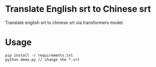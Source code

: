# Translate English srt to Chinese srt
Translate english srt to chinese srt via transformers model.


# Usage
```
pip install -r requirements.txt
python demo.py // change the *.srt
```
